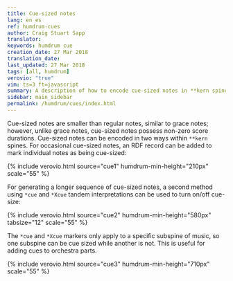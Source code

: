 ```yaml
---
title: Cue-sized notes
lang: en es
ref: humdrum-cues
author: Craig Stuart Sapp
translator: 
keywords: humdrum cue
creation_date: 27 Mar 2018
translation_date: 
last_updated: 27 Mar 2018
tags: [all, humdrum]
verovio: "true"
vim: ts=3 ft=javascript
summary: A description of how to encode cue-sized notes in **kern spines.
sidebar: main_sidebar
permalink: /humdrum/cues/index.html
---
```


Cue-sized notes are smaller than regular notes, similar to grace
notes; however, unlike grace notes, cue-sized notes possess non-zero
score durations.  Cue-sized notes can be encoded in two ways within
`**kern` spines.  For occasional cue-sized notes, an RDF record can
be added to mark individual notes as being cue-sized:


{% include verovio.html
	source="cue1"
	humdrum-min-height="210px"
	scale="55"
%}
<script type="application/json" id="cue1">
**kern
4e
*^
4g	8gN\L
.	8aNJ
*v	*v
4b
=
*-
!!!RDF**kern: N = cue size
</script>


For generating a longer sequence of cue-sized notes, a second method using `*cue` 
and `*Xcue` tandem interpretations can be used to turn on/off cue-size:

{% include verovio.html
	source="cue2"
	humdrum-min-height="580px"
	tabsize="12"
	scale="55"
%}
<script type="application/json" id="cue2">
**kern	**kern
*clefF4	*clefG2
*M3/4	*M3/4
=	=
*	*Xtuplet
*	*cue
*	*rscale:2
4G 4c 4f	(>20ddL>
.	20ee
.	20dd
.	20cc#
.	20dd
4G 4B 4f	20dd#
.	20ee
.	20ff
.	20ff#
.	20gg
4G 4B 4f	20gg#
.	20bb
.	20aa
.	20ggn
.	20ffnJ)
*	*Xcue
*	*rscale:1
=	=
4G 4B 4e	2.ee
4G 4B 4e	.
4G 4B 4e	.
=	=
*-	*-
!!!RDF**kern: > = above
</script>


The `*cue` and `*Xcue` markers only apply to a specific subspine of music, so one 
subspine can be cue sized while another is not.  This is useful for adding 
cues to orchestra parts.


{% include verovio.html
	source="cue3"
	humdrum-min-height="710px"
	scale="55"
%}
<script type="application/json" id="cue3">
**kern
*M4/4
=1
*^
*	*cue
!	!LO:TX:b:t=vlas.
1r	4e
.	4f
.	4e
.	4c
*	*Xcue
=2	=2
*cue	*
!LO:TX:a:t=vlns.	!
4ee	1r
4ff	.
4ee	.
4cc	.
*Xcue	*
=3	=3
*cue	*
8ffL	2r
8eeJ	.
8ddL	.
8ccJ	.
!	!LO:TX:a:B:t=solo
2ryy	16ffLL
.	16ee
.	16dd
.	16ccJJ
.	16bLL
.	16a
.	16g
.	16fJJ
*Xcue	*
*v	*v
=
*-
</script>


